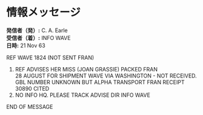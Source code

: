 # 情報メッセージ

**発信者（発）:** C. A. Earle  
**受信者（着）:** INFO WAVE  
**日時:** 21 Nov 63  

REF WAVE 1824 (NOT SENT FRAN)  
1. REF ADVISES HER MISS (JOAN GRASSIE) PACKED FRAN  
28 AUGUST FOR SHIPMENT WAVE VIA WASHINGTON - NOT RECEIVED.  
GBL NUMBER UNKNOWN BUT ALPHA TRANSPORT FRAN RECEIPT 30890 CITED  
2. NO INFO HQ. PLEASE TRACK ADVISE DIR INFO WAVE  

END OF MESSAGE  
